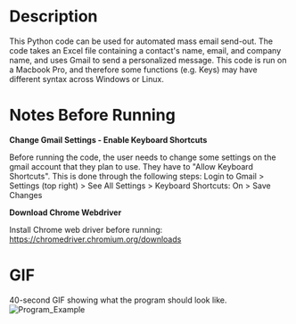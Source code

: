 # Description
This Python code can be used for automated mass email send-out. The code takes an Excel file containing a contact's name, email, and company name, and uses Gmail to send a personalized message. This code is run on a Macbook Pro, and therefore some functions (e.g. Keys) may have different syntax across Windows or Linux.

# Notes Before Running
**Change Gmail Settings - Enable Keyboard Shortcuts**

Before running the code, the user needs to change some settings on the gmail account that they plan to use. They have to "Allow Keyboard Shortcuts".
This is done through the following steps: Login to Gmail > Settings (top right) > See All Settings > Keyboard Shortcuts: On > Save Changes

**Download Chrome Webdriver**

Install Chrome web driver before running: https://chromedriver.chromium.org/downloads

# GIF
40-second GIF showing what the program should look like.
![Program_Example](https://media.giphy.com/media/AH1zTRxxiuMrJ4fcTd/giphy.gif?cid=790b76113d655ca9aa583ba5d4ea8ea76a1d20725f5f9597&rid=giphy.gif&ct=g)
